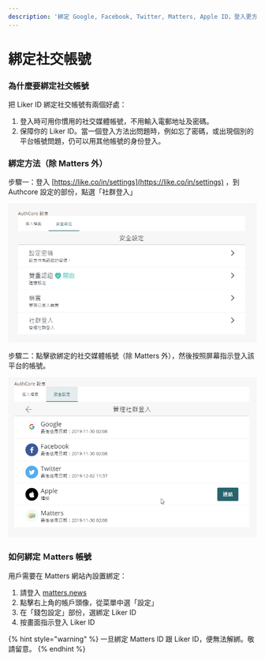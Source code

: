 ```yaml
---
description: '綁定 Google, Facebook, Twitter, Matters, Apple ID，登入更方便，帳號更安全'
---
```


# 綁定社交帳號

### 為什麼要綁定社交帳號

把 Liker ID 綁定社交帳號有兩個好處：

1. 登入時可用你慣用的社交媒體帳號，不用輸入電郵地址及密碼。
2. 保障你的 Liker ID。當一個登入方法出問題時，例如忘了密碼，或出現個別的平台帳號問題，仍可以用其他帳號的身份登入。

### 綁定方法（除 Matters 外）

步驟一：登入 [https://like.co/in/settings](https://like.co/in/settings) ，到 Authcore 設定的部份，點選「社群登入」

![](../../.gitbook/assets/image%20%2828%29.png)

步驟二：點擊欲綁定的社交媒體帳號（除 Matters 外），然後按照屏幕指示登入該平台的帳號。

![](../../.gitbook/assets/image%20%2815%29.png)

### 如何綁定 Ｍatters 帳號

用戶需要在 Matters 網站內設置綁定：

1. 請登入 [matters.news](https://matters.news) 
2. 點擊右上角的帳戶頭像，從菜單中選「設定」
3. 在「錢包設定」部份，選綁定 Liker ID
4. 按畫面指示登入 Liker ID

{% hint style="warning" %}
一旦綁定 Matters ID 跟 Liker ID，便無法解綁。敬請留意。
{% endhint %}

